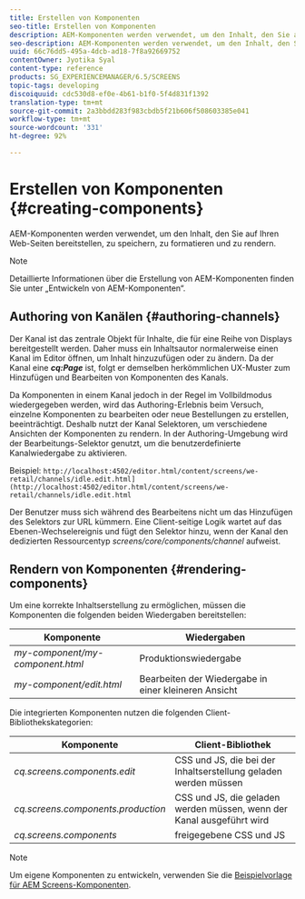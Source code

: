 ```yaml
---
title: Erstellen von Komponenten
seo-title: Erstellen von Komponenten
description: AEM-Komponenten werden verwendet, um den Inhalt, den Sie auf Ihren Web-Seiten bereitstellen, zu speichern, zu formatieren und zu rendern. Folgen Sie dieser Seite, um mehr über das Authoring von Kanälen und das Rendern von Komponenten zu erfahren.
seo-description: AEM-Komponenten werden verwendet, um den Inhalt, den Sie auf Ihren Web-Seiten bereitstellen, zu speichern, zu formatieren und zu rendern. Folgen Sie dieser Seite, um mehr über das Authoring von Kanälen und das Rendern von Komponenten zu erfahren.
uuid: 66c76dd5-495a-4dcb-ad18-7f8a92669752
contentOwner: Jyotika Syal
content-type: reference
products: SG_EXPERIENCEMANAGER/6.5/SCREENS
topic-tags: developing
discoiquuid: cdc530d8-ef0e-4b61-b1f0-5f4d831f1392
translation-type: tm+mt
source-git-commit: 2a3bbdd283f983cbdb5f21b606f508603385e041
workflow-type: tm+mt
source-wordcount: '331'
ht-degree: 92%

---
```



# Erstellen von Komponenten {#creating-components}

AEM-Komponenten werden verwendet, um den Inhalt, den Sie auf Ihren Web-Seiten bereitstellen, zu speichern, zu formatieren und zu rendern.

>[!NOTE]
>
>Detaillierte Informationen über die Erstellung von AEM-Komponenten finden Sie unter „Entwickeln von AEM-Komponenten“.

## Authoring von Kanälen {#authoring-channels}

Der Kanal ist das zentrale Objekt für Inhalte, die für eine Reihe von Displays bereitgestellt werden. Daher muss ein Inhaltsautor normalerweise einen Kanal im Editor öffnen, um Inhalt hinzuzufügen oder zu ändern. Da der Kanal eine ***cq:Page*** ist, folgt er demselben herkömmlichen UX-Muster zum Hinzufügen und Bearbeiten von Komponenten des Kanals.

Da Komponenten in einem Kanal jedoch in der Regel im Vollbildmodus wiedergegeben werden, wird das Authoring-Erlebnis beim Versuch, einzelne Komponenten zu bearbeiten oder neue Bestellungen zu erstellen, beeinträchtigt. Deshalb nutzt der Kanal Selektoren, um verschiedene Ansichten der Komponenten zu rendern. In der Authoring-Umgebung wird der Bearbeitungs-Selektor genutzt, um die benutzerdefinierte Kanalwiedergabe zu aktivieren.

Beispiel: `http://localhost:4502/editor.html/content/screens/we-retail/channels/idle.edit.html](http://localhost:4502/editor.html/content/screens/we-retail/channels/idle.edit.html`

Der Benutzer muss sich während des Bearbeitens nicht um das Hinzufügen des Selektors zur URL kümmern. Eine Client-seitige Logik wartet auf das Ebenen-Wechselereignis und fügt den Selektor hinzu, wenn der Kanal den dedizierten Ressourcentyp *screens/core/components/channel* aufweist.

## Rendern von Komponenten {#rendering-components}

Um eine korrekte Inhaltserstellung zu ermöglichen, müssen die Komponenten die folgenden beiden Wiedergaben bereitstellen:

| **Komponente** | **Wiedergaben** |
|---|---|
| *my-component/my-component.html* | Produktionswiedergabe |
| *my-component/edit.html* | Bearbeiten der Wiedergabe in einer kleineren Ansicht |

Die integrierten Komponenten nutzen die folgenden Client-Bibliothekskategorien:

| **Komponente** | **Client-Bibliothek** |
|---|---|
| *cq.screens.components.edit* | CSS und JS, die bei der Inhaltserstellung geladen werden müssen |
| *cq.screens.components.production* | CSS und JS, die geladen werden müssen, wenn der Kanal ausgeführt wird |
| *cq.screens.components* | freigegebene CSS und JS |

>[!NOTE]
>
>Um eigene Komponenten zu entwickeln, verwenden Sie die [Beispielvorlage für AEM Screens-Komponenten](https://github.com/Adobe-Marketing-Cloud/aem-screens-component-template).

